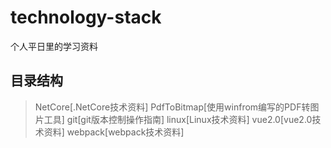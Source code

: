 # technology-stack
个人平日里的学习资料

目录结构
-------
>NetCore[.NetCore技术资料]
>PdfToBitmap[使用winfrom编写的PDF转图片工具]
>git[git版本控制操作指南]
>linux[Linux技术资料]
>vue2.0[vue2.0技术资料]
>webpack[webpack技术资料]
